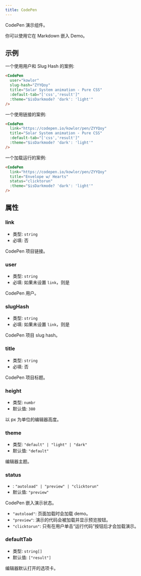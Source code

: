 ```yaml
---
title: CodePen
---
```


CodePen 演示组件。

你可以使用它在 Markdown 嵌入 Demo。

<!-- more -->

## 示例

一个使用用户和 Slug Hash 的案例:

<CodePen user="kowlor" slug-hash="ZYYQoy" title="Solar System animation - Pure CSS" :default-tab="['css','result']" :theme="$isDarkmode? 'dark': 'light'" />

```md
<CodePen
  user="kowlor"
  slug-hash="ZYYQoy"
  title="Solar System animation - Pure CSS"
  :default-tab="['css','result']"
  :theme="$isDarkmode? 'dark': 'light'"
/>
```

一个使用链接的案例:

<CodePen link="https://codepen.io/kowlor/pen/ZYYQoy" title="Solar System animation - Pure CSS" :default-tab="['css','result']" :theme="$isDarkmode? 'dark': 'light'" />

```md
<CodePen
  link="https://codepen.io/kowlor/pen/ZYYQoy"
  title="Solar System animation - Pure CSS"
  :default-tab="['css','result']"
  :theme="$isDarkmode? 'dark': 'light'"
/>
```

一个加载运行的案例:

<CodePen link="https://codepen.io/keginaring/pen/XWZazwW" title="Solar System animation - Pure CSS" status="clicktorun" :theme="$isDarkmode? 'dark': 'light'" />

```md
<CodePen
  link="https://codepen.io/kowlor/pen/ZYYQoy"
  title="Envelope w/ Hearts"
  status="clicktorun"
  :theme="$isDarkmode? 'dark': 'light'"
/>
```

## 属性

### link

- 类型: `string`
- 必填: 否

CodePen 项目链接。

### user

- 类型: `string`
- 必填: 如果未设置 `link`，则是

CodePen 用户。

### slugHash

- 类型: `string`
- 必填: 如果未设置 `link`，则是

CodePen 项目 slug hash。

### title

- 类型: `string`
- 必填: 否

CodePen 项目标题。

### height

- 类型: `numbr`
- 默认值: `380`

以 px 为单位的编辑器高度。

### theme

- 类型: `"default" | "light" | "dark"`
- 默认值: `"default"`

编辑器主题。

### status

- : `"autoload" | "preview" | "clicktorun"`
- 默认值: `"preview"`

CodePen 嵌入演示状态。

- `"autoload"`: 页面加载时会加载 demo。
- `"preview"`: 演示的代码会被加载并显示预览按钮。
- `"clicktorun"`: 只有在用户单击“运行代码”按钮后才会加载演示。

### defaultTab

- 类型: `string[]`
- 默认值: `["result"]`

编辑器默认打开的选项卡。
